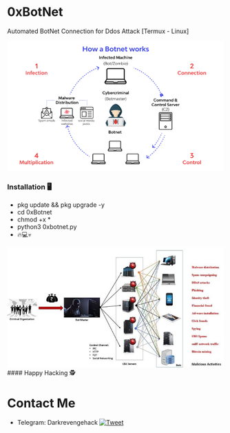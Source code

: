# 0xBotNet
Automated BotNet Connection for Ddos Attack [Termux - Linux]

<img src="https://raw.githubusercontent.com/0xAbbarhSF/0xBotNet/main/images%20(3).png">

### Installation 🖥️
* pkg update && pkg upgrade -y
* cd 0xBotnet
* chmod +x *
* python3 0xbotnet.py
* 🔥💻💀

<img src="https://raw.githubusercontent.com/0xAbbarhSF/0xBotNet/main/images%20(21).jpeg">
#### Happy Hacking 🕵️

# Contact Me
* Telegram: Darkrevengehack
[![Tweet](https://img.shields.io/twitter/url/http/0xAbbarhSF.svg?style=social)](https://twitter.com/intent/tweet?original_referer=https%3A%2F%2Fdeveloper.twitter.com%2Fen%2Fdocs%2Ftwitter-for-websites%2Ftweet-button%2Foverview&ref_src=twsrc%5Etfw&text=myhktools%20-%20Automated%20Pentest%20Recon%20Scanner%20%400xAbbarhSD&tw_p=tweetbutton&url=https%3A%2F%2Fgithub.com%2F0xAbbarhSF%2Fmyhktools)
